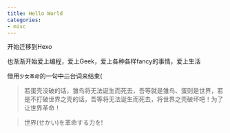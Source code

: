 ```yaml
---
title: Hello World
categories:
- misc
---
```


开始迁移到Hexo

也渐渐开始爱上编程，爱上Geek，爱上各种各样fancy的事情，爱上生活

借用`少女革命`的一句~~中二~~台词来结束(

> 若蛋壳没破的话，雏鸟将无法诞生而死去，吾等就是雏鸟、蛋则是世界，若是不打破世界之壳的话，吾等将无法诞生而死去，将世界之壳破坏吧！为了让世界革命！

> 世界(せかい)を革命する力を!
